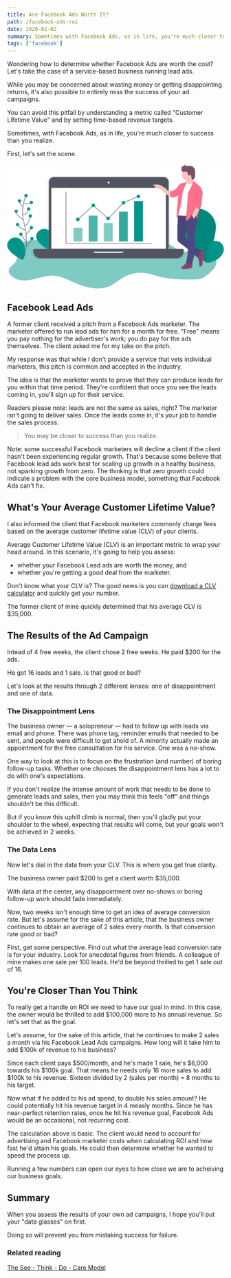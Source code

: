 ```yaml
---
title: Are Facebook Ads Worth It? 
path: /facebook-ads-roi
date: 2020-02-02
summary: Sometimes with Facebook Ads, as in life, you're much closer to success than you realize. 
tags: ['facebook']
---
```


Wondering how to determine whether Facebook Ads are worth the cost? Let's take the case of a service-based business running lead ads. 

While you may be concerned about wasting money or getting disappointing returns, it's also possible to entirely miss the success of your ad campaigns. 

You can avoid this pitfall by understanding a metric called "Customer Lifetime Value" and by setting time-based revenue targets. 

Sometimes, with Facebook Ads, as in life, you're much closer to success than you realize. 

First, let's set the scene. 

![facebook ads roi](../static/facebook-ads-roi.svg)

## Facebook Lead Ads

A former client received a pitch from a Facebook Ads marketer. The marketer offered to run lead ads for him for a month for free. "Free" means you pay nothing for the advertiser's work; you do pay for the ads themselves. The client asked me for my take on the pitch. 

My response was that while I don't provide a service that vets individual marketers, this pitch is common and accepted in the industry. 

The idea is that the marketer wants to prove that they can produce leads for you within that time period. They're confident that once you see the leads coming in, you'll sign up for their service. 

Readers please note: leads are not the same as sales, right? The marketer isn't going to deliver sales. Once the leads come in, it's your job to handle the sales process. 

> You may be closer to success than you realize.

Note: some successful Facebook marketers will decline a client if the client hasn't been experiencing regular growth. That's because some believe that Facebook lead ads work best for scaling up growth in a healthy business, not sparking growth from zero. The thinking is that zero growth could indicate a problem with the core business model, something that Facebook Ads can't fix. 

## What's Your Average Customer Lifetime Value? 

I also informed the client that Facebook marketers commonly charge fees based on the average customer lifetime value (CLV) of your clients. 

Average Customer Lifetime Value (CLV) is an important metric to wrap your head around. In this scenario, it's going to help you assess: 
* whether your Facebook Lead ads are worth the money, and
* whether you're getting a good deal from the marketer. 

Don't know what your CLV is? The good news is you can <a href="https://blog.hubspot.com/service/how-to-calculate-customer-lifetime-value" target="blank">download a CLV calculator</a> and quickly get your number. 

The former client of mine quickly determined that his average CLV is $35,000.

## The Results of the Ad Campaign

Intead of 4 free weeks, the client chose 2 free weeks. He paid $200 for the ads. 

He got 16 leads and 1 sale. Is that good or bad? 

Let's look at the results through 2 different lenses: one of disappointment and one of data. 

### The Disappointment Lens 

The business owner — a solopreneur — had to follow up with leads via email and phone. There was phone tag, reminder emails that needed to be sent, and people were difficult to get ahold of. A minority actually made an appointment for the free consultation for his service. One was a no-show. 

One way to look at this is to focus on the frustration (and number) of boring follow-up tasks. Whether one chooses the disappointment lens has a lot to do with one's expectations. 

If you don't realize the intense amount of work that needs to be done to generate leads and sales, then you may think this feels "off" and things shouldn't be this difficult. 

But if you know this uphill climb is normal, then you'll gladly put your shoulder to the wheel, expecting that results will come, but your goals won't be achieved in 2 weeks. 

### The Data Lens

Now let's dial in the data from your CLV. This is where you get true clarity. 

The business owner paid $200 to get a client worth $35,000. 

With data at the center, any disappointment over no-shows or boring follow-up work should fade immediately. 

Now, two weeks isn't enough time to get an idea of average conversion rate. But let's assume for the sake of this article, that the business owner continues to obtain an average of 2 sales every month. Is that conversion rate good or bad? 

First, get some perspective. Find out what the average lead conversion rate is for your industry. Look for anecdotal figures from friends. A colleague of mine makes one sale per 100 leads. He'd be beyond thrilled to get 1 sale out of 16. 

## You're Closer Than You Think

To really get a handle on ROI we need to have our goal in mind. In this case, the owner would be thrilled to add $100,000 more to his annual revenue. So let's set that as the goal. 

Let's assume, for the sake of this article, that he continues to make 2 sales a month via his Facebook Lead Ads campaigns. How long will it take him to add $100k of revenue to his business? 

Since each client pays $500/month, and he's made 1 sale, he's $6,000 towards his $100k goal. That means he needs only 16 more sales to add $100k to his revenue. Sixteen divided by 2 (sales per month) = 8 months to his target. 

Now what if he added to his ad spend, to double his sales amount? He could potentially hit his revenue target in 4 measly months. Since he has near-perfect retention rates, once he hit his revenue goal, Facebook Ads would be an occasional, not recurring cost. 

The calculation above is basic. The client would need to account for advertising and Facebook marketer costs when calculating ROI and how fast he'd attain his goals. He could then determine whether he wanted to speed the process up. 

Running a few numbers can open our eyes to how close we are to acheiving our business goals. 

## Summary

When you assess the results of your own ad campaigns, I hope you'll put your "data glasses" on first. 

Doing so will prevent you from mistaking success for failure.


### Related reading

<a href="/see-think-do-model/">The See - Think - Do - Care Model</a>

